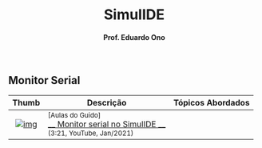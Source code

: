 
<h1 align="center">SimulIDE</h1>

<h4 align="center">Prof. Eduardo Ono</h4>

&nbsp;


## Monitor Serial

| Thumb | Descrição | Tópicos Abordados |
| :-: | --- | --- |
| [![img](https://img.youtube.com/vi/guq1nH4MFMk/default.jpg)](https://www.youtube.com/watch?v=guq1nH4MFMk) | <sup>[Aulas do Guido]</sup><br>[__ Monitor serial no SimulIDE __](https://www.youtube.com/watch?v=guq1nH4MFMk)<br><sub>(3:21, YouTube, Jan/2021)</sub> |

&nbsp;
